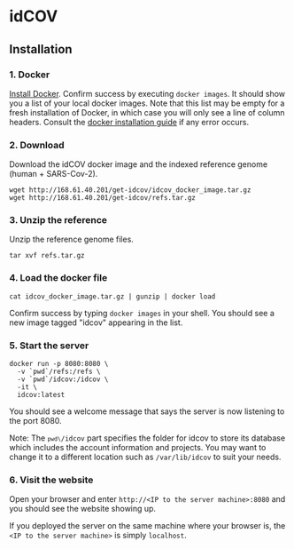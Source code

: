 idCOV
=====

Installation
------------

### 1. Docker

[Install Docker](https://docs.docker.com/get-docker/). Confirm success by
executing `docker images`. It should show you a list of your local docker
images. Note that this list may be empty for a fresh installation of Docker, in
which case you will only see a line of column headers. Consult the [docker
installation guide](https://docs.docker.com/get-docker/) if any error
occurs.

### 2. Download

Download the idCOV docker image and the indexed reference genome (human + SARS-Cov-2).

```
wget http://168.61.40.201/get-idcov/idcov_docker_image.tar.gz
wget http://168.61.40.201/get-idcov/refs.tar.gz
```

### 3. Unzip the reference

Unzip the reference genome files.

```
tar xvf refs.tar.gz
```

### 4. Load the docker file

```
cat idcov_docker_image.tar.gz | gunzip | docker load
```

Confirm success by typing `docker images` in your shell. You should see a new image
tagged "idcov" appearing in the list.

### 5. Start the server

```
docker run -p 8080:8080 \
  -v `pwd`/refs:/refs \
  -v `pwd`/idcov:/idcov \
  -it \
  idcov:latest
```

You should see a welcome message that says the server is now listening to the port 8080.

Note: The <code>`pwd\`/idcov</code> part specifies the folder for idcov to store its database which includes
the account information and projects. You may want to change it to a different location such as `/var/lib/idcov`
to suit your needs.

### 6. Visit the website

Open your browser and enter `http://<IP to the server machine>:8080` and you should see the website showing up.

If you deployed the server on the same machine where your browser is, the `<IP to the server machine>` is simply `localhost`.
